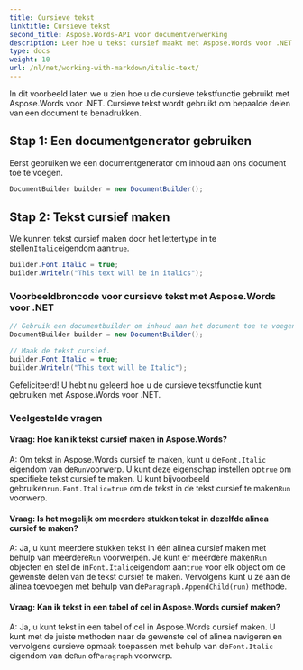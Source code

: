 ```yaml
---
title: Cursieve tekst
linktitle: Cursieve tekst
second_title: Aspose.Words-API voor documentverwerking
description: Leer hoe u tekst cursief maakt met Aspose.Words voor .NET Stapsgewijze handleiding.
type: docs
weight: 10
url: /nl/net/working-with-markdown/italic-text/
---
```


In dit voorbeeld laten we u zien hoe u de cursieve tekstfunctie gebruikt met Aspose.Words voor .NET. Cursieve tekst wordt gebruikt om bepaalde delen van een document te benadrukken.

## Stap 1: Een documentgenerator gebruiken

Eerst gebruiken we een documentgenerator om inhoud aan ons document toe te voegen.

```csharp
DocumentBuilder builder = new DocumentBuilder();
```

## Stap 2: Tekst cursief maken

 We kunnen tekst cursief maken door het lettertype in te stellen`Italic`eigendom aan`true`.

```csharp
builder.Font.Italic = true;
builder.Writeln("This text will be in italics");
```

### Voorbeeldbroncode voor cursieve tekst met Aspose.Words voor .NET


```csharp
// Gebruik een documentbuilder om inhoud aan het document toe te voegen.
DocumentBuilder builder = new DocumentBuilder();

// Maak de tekst cursief.
builder.Font.Italic = true;
builder.Writeln("This text will be Italic");
```

Gefeliciteerd! U hebt nu geleerd hoe u de cursieve tekstfunctie kunt gebruiken met Aspose.Words voor .NET.


### Veelgestelde vragen

#### Vraag: Hoe kan ik tekst cursief maken in Aspose.Words?

A: Om tekst in Aspose.Words cursief te maken, kunt u de`Font.Italic` eigendom van de`Run`voorwerp. U kunt deze eigenschap instellen op`true` om specifieke tekst cursief te maken. U kunt bijvoorbeeld gebruiken`run.Font.Italic=true` om de tekst in de tekst cursief te maken`Run` voorwerp.

#### Vraag: Is het mogelijk om meerdere stukken tekst in dezelfde alinea cursief te maken?

 A: Ja, u kunt meerdere stukken tekst in één alinea cursief maken met behulp van meerdere`Run` voorwerpen. Je kunt er meerdere maken`Run` objecten en stel de in`Font.Italic`eigendom aan`true` voor elk object om de gewenste delen van de tekst cursief te maken. Vervolgens kunt u ze aan de alinea toevoegen met behulp van de`Paragraph.AppendChild(run)` methode.

#### Vraag: Kan ik tekst in een tabel of cel in Aspose.Words cursief maken?

 A: Ja, u kunt tekst in een tabel of cel in Aspose.Words cursief maken. U kunt met de juiste methoden naar de gewenste cel of alinea navigeren en vervolgens cursieve opmaak toepassen met behulp van de`Font.Italic` eigendom van de`Run` of`Paragraph` voorwerp.